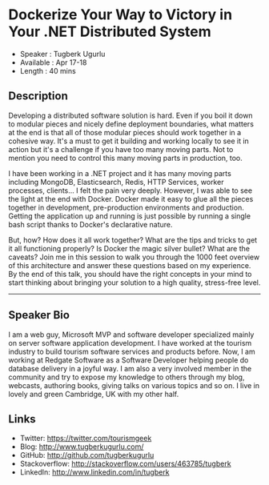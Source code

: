 Dockerize Your Way to Victory in Your .NET Distributed System
========================

* Speaker   : Tugberk Ugurlu
* Available : Apr 17-18 
* Length    : 40 mins

Description
-----------

Developing a distributed software solution is hard. Even if you boil it down to modular pieces and nicely define deployment boundaries, what matters at the end is that all of those modular pieces should work together in a cohesive way. It's a must to get it building and working locally to see it in action but it's a challenge if you have too many moving parts. Not to mention you need to control this many moving parts in production, too.

I have been working in a .NET project and it has many moving parts including MongoDB, Elasticsearch, Redis, HTTP Services, worker processes, clients... I felt the pain very deeply. However, I was able to see the light at the end with Docker. Docker made it easy to glue all the pieces together in development, pre-production environments and production. Getting the application up and running is just possible by running a single bash script thanks to Docker's declarative nature.

But, how? How does it all work together? What are the tips and tricks to get it all functioning properly? Is Docker the magic silver bullet? What are the caveats? Join me in this session to walk you through the 1000 feet overview of this architecture and answer these questions based on my experience. By the end of this talk, you should have the right concepts in your mind to start thinking about bringing your solution to a high quality, stress-free level.

---------------

Speaker Bio
-----------

I am a web guy, Microsoft MVP and software developer specialized mainly on server software application development. I have worked at the tourism industry to build tourism software services and products before. Now, I am working at Redgate Software as a Software Developer helping people do database delivery in a joyful way. I am also a very involved member in the community and try to expose my knowledge to others through my blog, webcasts, authoring books, giving talks on various topics and so on. I live in lovely and green Cambridge, UK with my other half.

Links
-----

 - Twitter: https://twitter.com/tourismgeek
 - Blog: http://www.tugberkugurlu.com/
 - GitHub: http://github.com/tugberkugurlu
 - Stackoverflow: http://stackoverflow.com/users/463785/tugberk
 - LinkedIn: http://www.linkedin.com/in/tugberk
